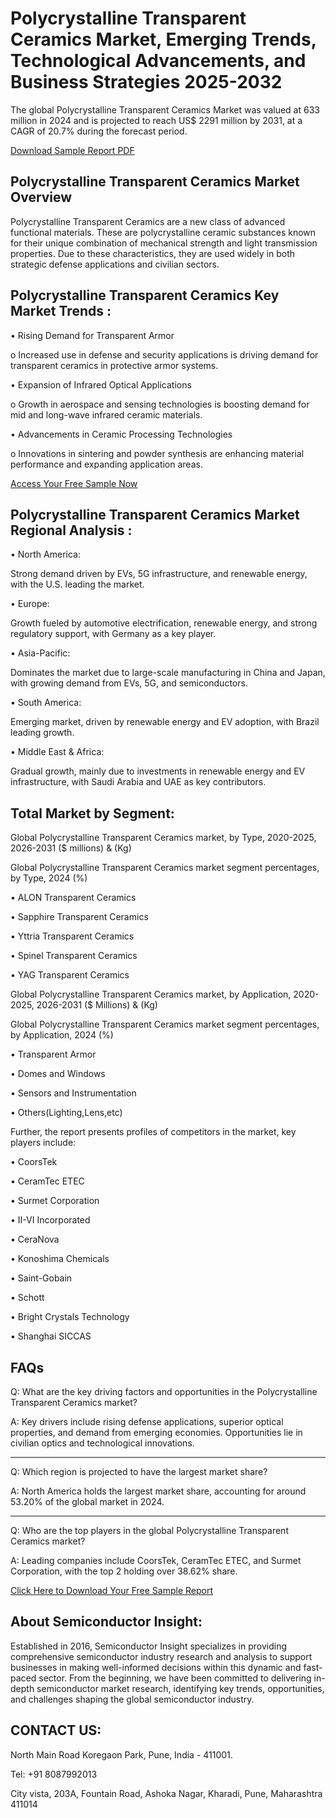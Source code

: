 <h1>Polycrystalline Transparent Ceramics Market, Emerging Trends, Technological Advancements, and Business Strategies 2025-2032</h1>

The global Polycrystalline Transparent Ceramics Market was valued at 633 million in 2024 and is projected to reach US$ 2291 million by 2031, at a CAGR of 20.7% during the forecast period.

[Download Sample Report PDF](https://semiconductorinsight.com/download-sample-report/?product_id=90872)

<h2>Polycrystalline Transparent Ceramics Market Overview</h2>

Polycrystalline Transparent Ceramics are a new class of advanced functional materials. These are polycrystalline ceramic substances known for their unique combination of mechanical strength and light transmission properties. Due to these characteristics, they are used widely in both strategic defense applications and civilian sectors.

<h2>Polycrystalline Transparent Ceramics Key Market Trends  :</h2>

•	Rising Demand for Transparent Armor

o	Increased use in defense and security applications is driving demand for transparent ceramics in protective armor systems.

•	Expansion of Infrared Optical Applications

o	Growth in aerospace and sensing technologies is boosting demand for mid and long-wave infrared ceramic materials.

•	Advancements in Ceramic Processing Technologies

o	Innovations in sintering and powder synthesis are enhancing material performance and expanding application areas.

[Access Your Free Sample Now](https://semiconductorinsight.com/report/polycrystalline-transparent-ceramics-market/)

<h2>Polycrystalline Transparent Ceramics Market Regional Analysis :</h2>

•	North America:

Strong demand driven by EVs, 5G infrastructure, and renewable energy, with the U.S. leading the market.

•	Europe:

Growth fueled by automotive electrification, renewable energy, and strong regulatory support, with Germany as a key player.

•	Asia-Pacific:

Dominates the market due to large-scale manufacturing in China and Japan, with growing demand from EVs, 5G, and semiconductors.

•	South America:

Emerging market, driven by renewable energy and EV adoption, with Brazil leading growth.

•	Middle East & Africa:

Gradual growth, mainly due to investments in renewable energy and EV infrastructure, with Saudi Arabia and UAE as key contributors.

<h2>Total Market by Segment:</h2>

Global Polycrystalline Transparent Ceramics market, by Type, 2020-2025, 2026-2031 ($ millions) & (Kg)

Global Polycrystalline Transparent Ceramics market segment percentages, by Type, 2024 (%)

•	ALON Transparent Ceramics

•	Sapphire Transparent Ceramics

•	Yttria Transparent Ceramics

•	Spinel Transparent Ceramics

•	YAG Transparent Ceramics

Global Polycrystalline Transparent Ceramics market, by Application, 2020-2025, 2026-2031 ($ Millions) & (Kg)

Global Polycrystalline Transparent Ceramics market segment percentages, by Application, 2024 (%)

•	Transparent Armor

•	Domes and Windows

•	Sensors and Instrumentation

•	Others(Lighting,Lens,etc)

Further, the report presents profiles of competitors in the market, key players include:

•	CoorsTek

•	CeramTec ETEC

•	Surmet Corporation

•	II-VI Incorporated

•	CeraNova

•	Konoshima Chemicals

•	Saint-Gobain

•	Schott

•	Bright Crystals Technology

•	Shanghai SICCAS

<h2>FAQs</h2>

Q: What are the key driving factors and opportunities in the Polycrystalline Transparent Ceramics market?

A: Key drivers include rising defense applications, superior optical properties, and demand from emerging economies. Opportunities lie in civilian optics and technological innovations.

________________________________________

Q: Which region is projected to have the largest market share?

A: North America holds the largest market share, accounting for around 53.20% of the global market in 2024.

________________________________________

Q: Who are the top players in the global Polycrystalline Transparent Ceramics market?

A: Leading companies include CoorsTek, CeramTec ETEC, and Surmet Corporation, with the top 2 holding over 38.62% share.

[Click Here to Download Your Free Sample Report ](https://semiconductorinsight.com/download-sample-report/?product_id=90872)

<h2>About Semiconductor Insight:</h2>

Established in 2016, Semiconductor Insight specializes in providing comprehensive semiconductor industry research and analysis to support businesses in making well-informed decisions within this dynamic and fast-paced sector. From the beginning, we have been committed to delivering in-depth semiconductor market research, identifying key trends, opportunities, and challenges shaping the global semiconductor industry.

<h2>CONTACT US:</h2>

North Main Road Koregaon Park, Pune, India - 411001.

Tel: +91 8087992013

City vista, 203A, Fountain Road, Ashoka Nagar, Kharadi, Pune, Maharashtra 411014


